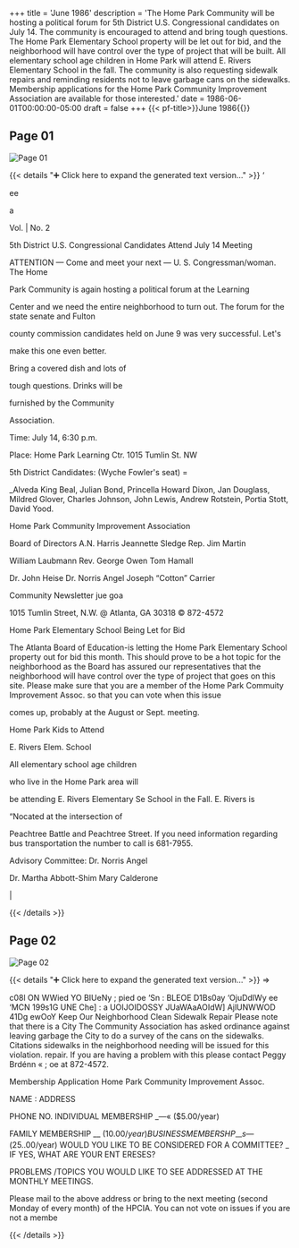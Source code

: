 +++
title = 'June 1986'
description = 'The Home Park Community will be hosting a political forum for 5th District U.S. Congressional candidates on July 14. The community is encouraged to attend and bring tough questions. The Home Park Elementary School property will be let out for bid, and the neighborhood will have control over the type of project that will be built. All elementary school age children in Home Park will attend E. Rivers Elementary School in the fall. The community is also requesting sidewalk repairs and reminding residents not to leave garbage cans on the sidewalks. Membership applications for the Home Park Community Improvement Association are available for those interested.'
date = 1986-06-01T00:00:00-05:00
draft = false
+++
{{< pf-title>}}June 1986{{</pf-title>}}


## Page 01

![Page 01](/hpcia-newsletter-archive/1986-06_01.jpg)

{{< details "➕ Click here to expand the generated text version..." >}}
‘

ee

a

Vol. | No. 2

5th District U.S. Congressional
Candidates Attend July 14 Meeting

ATTENTION — Come and meet your next —
U. S. Congressman/woman. The Home

Park Community is again hosting a
political forum at the Learning

Center and we need the entire
neighborhood to turn out. The forum
for the state senate and Fulton

county commission candidates held on
June 9 was very successful. Let's

make this one even better.

Bring a covered dish and lots of

tough questions. Drinks will be

furnished by the Community

Association.

Time: July 14, 6:30 p.m.

Place: Home Park Learning Ctr.
1015 Tumlin St. NW

5th District Candidates:
(Wyche Fowler's seat) =

_Alveda King Beal, Julian Bond,
Princella Howard Dixon, Jan Douglass,
Mildred Glover, Charles Johnson, John
Lewis, Andrew Rotstein, Portia Stott,
David Yood.

Home Park Community Improvement Association

Board of Directors
A.N. Harris
Jeannette Sledge
Rep. Jim Martin

William Laubmann
Rev. George Owen
Tom Hamall

Dr. John Heise
Dr. Norris Angel
Joseph “Cotton” Carrier

Community Newsletter jue goa

1015 Tumlin Street, N.W. @ Atlanta, GA 30318 © 872-4572

Home Park Elementary School
Being Let for Bid

The Atlanta Board of Education-is
letting the Home Park Elementary
School property out for bid this
month. This should prove to be a hot
topic for the neighborhood as the
Board has assured our representatives
that the neighborhood will have
control over the type of project that
goes on this site. Please make sure
that you are a member of the Home
Park Commuity Improvement Assoc. so
that you can vote when this issue

comes up, probably at the August or
Sept. meeting.

Home Park Kids to Attend

E. Rivers Elem. School

All elementary school age children

who live in the Home Park area will

be attending E. Rivers Elementary Se
School in the Fall. E. Rivers is

“Nocated at the intersection of

Peachtree Battle and Peachtree
Street. If you need information
regarding bus transportation the
number to call is 681-7955.

Advisory Committee:
Dr. Norris Angel

Dr. Martha Abbott-Shim
Mary Calderone

|


{{< /details >}}




## Page 02

![Page 02](/hpcia-newsletter-archive/1986-06_02.jpg)

{{< details "➕ Click here to expand the generated text version..." >}}
=>

c08l ON WWied
YO BIUeNy ;
pied oe ‘Sn : BLEOE D1Bs0ay ‘OjuDdIWy
ee ‘MCN 199s1G UNE Che]
: a UOIJOIDOSSY JUaWAaAOIdW] AjlUNWWOD 41Dg ewOoY
Keep Our Neighborhood Clean Sidewalk Repair
Please note that there is a City The Community Association has asked
ordinance against leaving garbage the City to do a survey of the
cans on the sidewalks. Citations sidewalks in the neighborhood needing
will be issued for this violation. repair. If you are having a problem
with this please contact Peggy Brdénn «
; oe at 872-4572.

Membership Application
Home Park Community Improvement Assoc.

NAME : ADDRESS

PHONE NO. INDIVIDUAL MEMBERSHIP _—« ($5.00/year)

FAMILY MEMBERSHIP __ ($10.00/year) BUSINESS MEMBERSHP _—s— ($25..00/year)
WOULD YOU LIKE TO BE CONSIDERED FOR A COMMITTEE? _ IF YES, WHAT ARE YOUR
ENT ERESES?

PROBLEMS /TOPICS YOU WOULD LIKE TO SEE ADDRESSED AT THE MONTHLY MEETINGS.

Please mail to the above address or bring to the next meeting (second Monday of
every month) of the HPCIA. You can not vote on issues if you are not a
membe


{{< /details >}}


